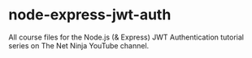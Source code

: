 # node-express-jwt-auth
All course files for the Node.js (&amp; Express) JWT Authentication tutorial series on The Net Ninja YouTube channel.

